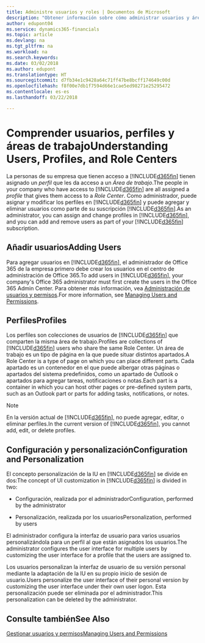 ```yaml
---
title: Administre usuarios y roles | Documentos de Microsoft
description: "Obtener información sobre cómo administrar usuarios y áreas de trabajo en Finance and Operations, Business edition."
author: edupont04
ms.service: dynamics365-financials
ms.topic: article
ms.devlang: na
ms.tgt_pltfrm: na
ms.workload: na
ms.search.keywords: 
ms.date: 03/02/2018
ms.author: edupont
ms.translationtype: HT
ms.sourcegitcommit: d7fb34e1c9428a64c71ff47be8bcff174649c00d
ms.openlocfilehash: f8f00e7db1f7594d66e1cae5ed98271e25295472
ms.contentlocale: es-es
ms.lasthandoff: 03/22/2018

---
```

# <a name="understanding-users-profiles-and-role-centers"></a><span data-ttu-id="1ce15-103">Comprender usuarios, perfiles y áreas de trabajo</span><span class="sxs-lookup"><span data-stu-id="1ce15-103">Understanding Users, Profiles, and Role Centers</span></span>
<span data-ttu-id="1ce15-104">La personas de su empresa que tienen acceso a [!INCLUDE[d365fin](includes/d365fin_md.md)] tienen asignado un *perfil* que les da acceso a un *Área de trabajo*.</span><span class="sxs-lookup"><span data-stu-id="1ce15-104">The people in your company who have access to [!INCLUDE[d365fin](includes/d365fin_md.md)] are all assigned a *profile* that gives them access to a *Role Center*.</span></span> <span data-ttu-id="1ce15-105">Como administrador, puede asignar y modificar los perfiles en [!INCLUDE[d365fin](includes/d365fin_md.md)] y puede agregar y eliminar usuarios como parte de su suscripción [!INCLUDE[d365fin](includes/d365fin_md.md)].</span><span class="sxs-lookup"><span data-stu-id="1ce15-105">As an administrator, you can assign and change profiles in [!INCLUDE[d365fin](includes/d365fin_md.md)], and you can add and remove users as part of your [!INCLUDE[d365fin](includes/d365fin_md.md)] subscription.</span></span>  

## <a name="adding-users"></a><span data-ttu-id="1ce15-106">Añadir usuarios</span><span class="sxs-lookup"><span data-stu-id="1ce15-106">Adding Users</span></span>
<span data-ttu-id="1ce15-107">Para agregar usuarios en [!INCLUDE[d365fin](includes/d365fin_md.md)], el administrador de Office 365 de la empresa primero debe crear los usuarios en el centro de administración de Office 365.</span><span class="sxs-lookup"><span data-stu-id="1ce15-107">To add users in [!INCLUDE[d365fin](includes/d365fin_md.md)], your company's Office 365 administrator must first create the users in the Office 365 Admin Center.</span></span> <span data-ttu-id="1ce15-108">Para obtener más información, vea [Administración de usuarios y permisos](ui-how-users-permissions.md).</span><span class="sxs-lookup"><span data-stu-id="1ce15-108">For more information, see [Managing Users and Permissions](ui-how-users-permissions.md).</span></span>  

## <a name="profiles"></a><span data-ttu-id="1ce15-109">Perfiles</span><span class="sxs-lookup"><span data-stu-id="1ce15-109">Profiles</span></span>
<span data-ttu-id="1ce15-110">Los perfiles son colecciones de usuarios de [!INCLUDE[d365fin](includes/d365fin_md.md)] que comparten la misma área de trabajo.</span><span class="sxs-lookup"><span data-stu-id="1ce15-110">Profiles are collections of [!INCLUDE[d365fin](includes/d365fin_md.md)] users who share the same Role Center.</span></span> <span data-ttu-id="1ce15-111">Un área de trabajo es un tipo de página en la que puede situar distintos apartados.</span><span class="sxs-lookup"><span data-stu-id="1ce15-111">A Role Center is a type of page on which you can place different parts.</span></span> <span data-ttu-id="1ce15-112">Cada apartado es un contenedor en el que puede albergar otras páginas o apartados del sistema predefinidos, como un apartado de Outlook o apartados para agregar tareas, notificaciones o notas.</span><span class="sxs-lookup"><span data-stu-id="1ce15-112">Each part is a container in which you can host other pages or pre-defined system parts, such as an Outlook part or parts for adding tasks, notifications, or notes.</span></span>  

> [!NOTE]  
>  <span data-ttu-id="1ce15-113">En la versión actual de [!INCLUDE[d365fin](includes/d365fin_md.md)], no puede agregar, editar, o eliminar perfiles.</span><span class="sxs-lookup"><span data-stu-id="1ce15-113">In the current version of [!INCLUDE[d365fin](includes/d365fin_md.md)], you cannot add, edit, or delete profiles.</span></span>  

## <a name="configuration-and-personalization"></a><span data-ttu-id="1ce15-114">Configuración y personalización</span><span class="sxs-lookup"><span data-stu-id="1ce15-114">Configuration and Personalization</span></span>
<span data-ttu-id="1ce15-115">El concepto personalización de la IU en [!INCLUDE[d365fin](includes/d365fin_md.md)] se divide en dos:</span><span class="sxs-lookup"><span data-stu-id="1ce15-115">The concept of UI customization in [!INCLUDE[d365fin](includes/d365fin_md.md)] is divided in two:</span></span>  

-   <span data-ttu-id="1ce15-116">Configuración, realizada por el administrador</span><span class="sxs-lookup"><span data-stu-id="1ce15-116">Configuration, performed by the administrator</span></span>  

-   <span data-ttu-id="1ce15-117">Personalización, realizada por los usuarios</span><span class="sxs-lookup"><span data-stu-id="1ce15-117">Personalization, performed by users</span></span>  

<span data-ttu-id="1ce15-118">El administrador configura la interfaz de usuario para varios usuarios personalizándola para un perfil al que están asignados los usuarios.</span><span class="sxs-lookup"><span data-stu-id="1ce15-118">The administrator configures the user interface for multiple users by customizing the user interface for a profile that the users are assigned to.</span></span>  

<span data-ttu-id="1ce15-119">Los usuarios personalizan la interfaz de usuario de su versión personal mediante la adaptación de la IU en su propio inicio de sesión de usuario.</span><span class="sxs-lookup"><span data-stu-id="1ce15-119">Users personalize the user interface of their personal version by customizing the user interface under their own user logon.</span></span> <span data-ttu-id="1ce15-120">Esta personalización puede ser eliminada por el administrador.</span><span class="sxs-lookup"><span data-stu-id="1ce15-120">This personalization can be deleted by the administrator.</span></span>  

## <a name="see-also"></a><span data-ttu-id="1ce15-121">Consulte también</span><span class="sxs-lookup"><span data-stu-id="1ce15-121">See Also</span></span>  
[<span data-ttu-id="1ce15-122">Gestionar usuarios y permisos</span><span class="sxs-lookup"><span data-stu-id="1ce15-122">Managing Users and Permissions</span></span>](ui-how-users-permissions.md)  
<!-- [Customize the User Interface](../customize-the-user-interface.md)   
 [Security Overview](../Security%20Overview.md)-->

